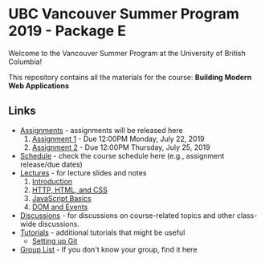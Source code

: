 # UBC Vancouver Summer Program 2019 - Package E

Welcome to the Vancouver Summer Program at the University of British Columbia!

This repository contains all the materials for the course: **Building Modern Web Applications**

## Links

* [Assignments](https://github.com/ubc-vsp19/classroom/tree/master/assignments) - assignments will be released here
    1. [Assignment 1](https://github.com/ubc-vsp19/classroom/tree/master/assignments/assignment-1) - Due 12:00PM Monday, July 22, 2019
    2. [Assignment 2](https://github.com/ubc-vsp19/classroom/tree/master/assignments/assignment-2) - Due 12:00PM Thursday, July 25, 2019
* [Schedule](https://calendar.google.com/calendar/embed?src=t3rs0qbtr2n2r43gsju9qk495k%40group.calendar.google.com&ctz=America%2FVancouver) - check the course schedule here (e.g., assignment release/due dates)
* [Lectures](https://github.com/ubc-vsp19/classroom/tree/master/lectures) - for lecture slides and notes
    1. [Introduction](https://github.com/ubc-vsp19/classroom/raw/master/lectures/lecture-0.pdf)
    2. [HTTP, HTML, and CSS](https://github.com/ubc-vsp19/classroom/raw/master/lectures/lecture-1.pdf)
    3. [JavaScript Basics](https://github.com/ubc-vsp19/classroom/raw/master/lectures/lecture-2.pdf)
    4. [DOM and Events](https://github.com/ubc-vsp19/classroom/raw/master/lectures/lecture-3.pdf)
* [Discussions](https://github.com/orgs/ubc-vsp19/teams/everyone) - for discussions on course-related topics and other class-wide discussions.
* [Tutorials](https://github.com/ubc-vsp19/classroom/tree/master/tutorials) - additional tutorials that might be useful
    * [Setting up Git](https://github.com/ubc-vsp19/classroom/blob/master/tutorials/git-setup.md)
* [Group List](https://docs.google.com/spreadsheets/d/1YlgG4l8b2VTWMB3FFRheOaB0YoU_BlCrMJki103u17A/edit?usp=sharing) - If you don't know your group, find it here

